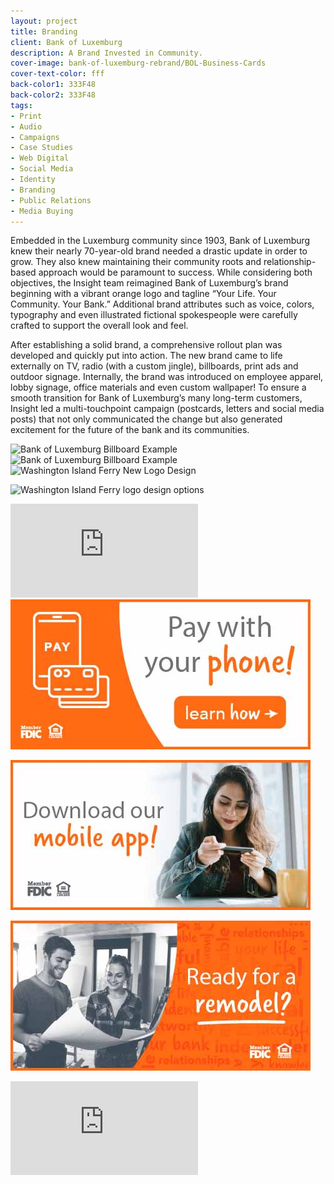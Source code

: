 ```yaml
---
layout: project
title: Branding
client: Bank of Luxemburg
description: A Brand Invested in Community.
cover-image: bank-of-luxemburg-rebrand/BOL-Business-Cards
cover-text-color: fff
back-color1: 333F48
back-color2: 333F48
tags:
- Print
- Audio
- Campaigns
- Case Studies
- Web Digital
- Social Media  
- Identity
- Branding
- Public Relations
- Media Buying
---
```


Embedded in the Luxemburg community since 1903, Bank of Luxemburg knew their nearly 70-year-old brand needed a drastic update in order to grow. They also knew maintaining their community roots and relationship-based approach would be paramount to success. While considering both objectives, the Insight team reimagined Bank of Luxemburg’s brand beginning with a vibrant orange logo and tagline “Your Life. Your Community. Your Bank.” Additional brand attributes such as voice, colors, typography and even illustrated fictional spokespeople were carefully crafted to support the overall look and feel.

After establishing a solid brand, a comprehensive rollout plan was developed and quickly put into action. The new brand came to life externally on TV, radio (with a custom jingle), billboards, print ads and outdoor signage. Internally, the brand was introduced on employee apparel, lobby signage, office materials and even custom wallpaper! To ensure a smooth transition for Bank of Luxemburg’s many long-term customers, Insight led a multi-touchpoint campaign (postcards, letters and social media posts) that not only communicated the change but also generated excitement for the future of the bank and its communities.

<div class="bolCaseStudy">
<div class="fill-back" data-aos="fade-up">
  <img data-aos="fade-up"
  alt="Bank of Luxemburg Billboard Example" src="/img/projects/bank-of-luxemburg-rebrand/BOL-billboard-1400.jpg"
  srcset="/img/projects/bank-of-luxemburg-rebrand/BOL-billboard-1400.jpg 2400w,
  /img/projects/bank-of-luxemburg-rebrand/BOL-billboard-1400.jpg 1800w,
  /img/projects/bank-of-luxemburg-rebrand/BOL-billboard-1200.jpg 1200w,
  /img/projects/bank-of-luxemburg-rebrand/BOL-billboard-900.jpg 900w,
  /img/projects/bank-of-luxemburg-rebrand/BOL-billboard-600.jpg 600w,
  /img/projects/washington-island-ferry/BOL-billboard-400.jpg 400w" />
</div>

<div class="spacer"></div>

<div class="fill-back" data-aos="fade-up">
  <img data-aos="fade-up"
  alt="Bank of Luxemburg Billboard Example" src="/img/projects/bank-of-luxemburg-rebrand/BOL-PrintAd-2400.jpg"
  srcset="/img/projects/bank-of-luxemburg-rebrand/BOL-PrintAd-2400.jpg 2400w,
  /img/projects/bank-of-luxemburg-rebrand/BOL-PrintAd-1800.jpg 1800w,
  /img/projects/bank-of-luxemburg-rebrand/BOL-PrintAd-1200.jpg 1200w,
  /img/projects/bank-of-luxemburg-rebrand/BOL-PrintAd-900.jpg 900w,
  /img/projects/bank-of-luxemburg-rebrand/BOL-PrintAd-600.jpg 600w,
  /img/projects/bank-of-luxemburg-rebrand/BOL-PrintAd-400.jpg 400w" />
</div>

<div class="images">
<img class="one-third first fit" data-aos="fade-up"
alt="Washington Island Ferry New Logo Design" src="/img/projects/bank-of-luxemburg-rebrand/BOL-PullupBanner-2400.jpg"
srcset="/img/projects/bank-of-luxemburg-rebrand/BOL-PullupBanner-2400.jpg 2400w,
/img/projects/bank-of-luxemburg-rebrand/BOL-PullupBanner-2400.jpg 1800w,
/img/projects/bank-of-luxemburg-rebrand/BOL-PullupBanner-2400.jpg 1200w,
/img/projects/bank-of-luxemburg-rebrand/BOL-PullupBanner-2400.jpg 900w,
/img/projects/bank-of-luxemburg-rebrand/BOL-PullupBanner-2400.jpg 600w,
/img/projects/bank-of-luxemburg-rebrand/BOL-PullupBanner-2400.jpg 400w" />

<img class="two-thirds last fit" data-aos="fade-up"
alt="Washington Island Ferry logo design options" src="/img/projects/bank-of-luxemburg-rebrand/postcard-mockup-1400.jpg"
srcset="/img/projects/bank-of-luxemburg-rebrand/postcard-mockup-1400.jpg 2400w,
/img/projects/bank-of-luxemburg-rebrand/postcard-mockup-1400.jpg 1800w,
/img/projects/bank-of-luxemburg-rebrand/postcard-mockup-1200.jpg 1200w,
/img/projects/bank-of-luxemburg-rebrand/postcard-mockup-900.jpg 900w,
/img/projects/bank-of-luxemburg-rebrand/postcard-mockup-600.jpg 600w,
/img/projects/bank-of-luxemburg-rebrand/postcard-mockup-400.jpg 400w" />
</div>

<iframe src="https://www.youtube.com/embed/5MD-eo77rKg" frameborder="0" allowfullscreen></iframe>

<div class="images threeCol">
<img class="one-third first fit" data-aos="fade-up"
alt="Washington Island Ferry New Logo Design" src="/img/projects/bank-of-luxemburg-rebrand/BOL-MobileWallet-480.jpg" />

<img class="one-third fit" data-aos="fade-up"
alt="Washington Island Ferry New Logo Design" src="/img/projects/bank-of-luxemburg-rebrand/BOL-MobileApp-480.jpg" />

<img class="one-third last fit" data-aos="fade-up"
alt="Bank of Luxemburg " src="/img/projects/bank-of-luxemburg-rebrand/BOL-HELOC-480.jpg" />
</div>

<iframe src="https://www.youtube.com/embed/dseS9u1kzbE" frameborder="0" allowfullscreen></iframe>

</div>
